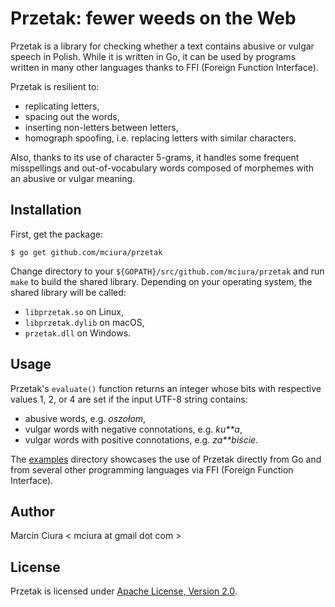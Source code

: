 # Przetak: fewer weeds on the Web

Przetak is a library for checking whether a text contains
abusive or vulgar speech in Polish. While it is written in Go,
it can be used by programs written in many other languages
thanks to FFI (Foreign Function Interface).

Przetak is resilient to:

* replicating letters,
* spacing out the words,
* inserting non-letters between letters,
* homograph spoofing, i.e. replacing letters with similar characters.

Also, thanks to its use of character 5-grams, it handles some
frequent misspellings and out-of-vocabulary words composed of
morphemes with an abusive or vulgar meaning.

## Installation

First, get the package:

```
$ go get github.com/mciura/przetak
```

Change directory to your `${GOPATH}/src/github.com/mciura/przetak`
and run `make` to build the shared library. Depending on your
operating system, the shared library will be called:

* `libprzetak.so` on Linux,
* `libprzetak.dylib` on macOS,
* `przetak.dll` on Windows.

## Usage

Przetak's `evaluate()` function returns an integer whose
bits with respective values 1, 2, or 4 are set if the input
UTF-8 string contains:

* abusive words, e.g. _oszołom_,
* vulgar words with negative connotations, e.g. _ku**a_,
* vulgar words with positive connotations, e.g. _za**biście_.

The [examples](examples)
directory showcases the use of Przetak directly from Go
and from several other programming languages via FFI
(Foreign Function Interface).

## Author

Marcin Ciura < mciura at gmail dot com >

## License

Przetak is licensed under
[Apache License, Version 2.0](LICENSE).
